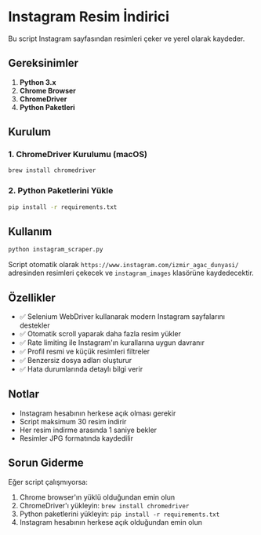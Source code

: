 # Instagram Resim İndirici

Bu script Instagram sayfasından resimleri çeker ve yerel olarak kaydeder.

## Gereksinimler

1. **Python 3.x**
2. **Chrome Browser**
3. **ChromeDriver**
4. **Python Paketleri**

## Kurulum

### 1. ChromeDriver Kurulumu (macOS)
```bash
brew install chromedriver
```

### 2. Python Paketlerini Yükle
```bash
pip install -r requirements.txt
```

## Kullanım

```bash
python instagram_scraper.py
```

Script otomatik olarak `https://www.instagram.com/izmir_agac_dunyasi/` adresinden resimleri çekecek ve `instagram_images` klasörüne kaydedecektir.

## Özellikler

- ✅ Selenium WebDriver kullanarak modern Instagram sayfalarını destekler
- ✅ Otomatik scroll yaparak daha fazla resim yükler
- ✅ Rate limiting ile Instagram'ın kurallarına uygun davranır
- ✅ Profil resmi ve küçük resimleri filtreler
- ✅ Benzersiz dosya adları oluşturur
- ✅ Hata durumlarında detaylı bilgi verir

## Notlar

- Instagram hesabının herkese açık olması gerekir
- Script maksimum 30 resim indirir
- Her resim indirme arasında 1 saniye bekler
- Resimler JPG formatında kaydedilir

## Sorun Giderme

Eğer script çalışmıyorsa:

1. Chrome browser'ın yüklü olduğundan emin olun
2. ChromeDriver'ı yükleyin: `brew install chromedriver`
3. Python paketlerini yükleyin: `pip install -r requirements.txt`
4. Instagram hesabının herkese açık olduğundan emin olun